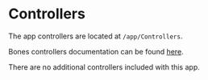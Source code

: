# Controllers

The app controllers are located at `/app/Controllers`.

Bones controllers documentation can be found [here](https://github.com/bayfrontmedia/bones/blob/master/docs/usage/controllers.md).

There are no additional controllers included with this app.